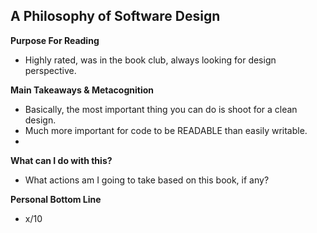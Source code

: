 ## A Philosophy of Software Design

**Purpose For Reading**
- Highly rated, was in the book club, always looking for design perspective.
 
**Main Takeaways & Metacognition**
- Basically, the most important thing you can do is shoot for a clean design.
- Much more important for code to be READABLE than easily writable.
- 

**What can I do with this?**
- What actions am I going to take based on this book, if any?

**Personal Bottom Line**
- x/10
<!--stackedit_data:
eyJoaXN0b3J5IjpbLTUxNTU1MjgwOF19
-->